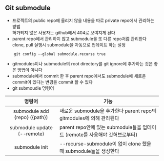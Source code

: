 ## Git submodule
- 프로젝트의 public repo에 올리지 않을 내용을 따로 private repo에서 관리하는 방법   
  허가되지 않은 사용자는 github에서 404로 보여지게 된다   
- parent repo에서 관리하지 않고 submodule을 또 다른 repo처럼 관리한다   
  clone, pull 실행시 submodule을 자동으로 업데이트 하는 설정   
```shell
	git config --global submodule.recurse true
```
- gitmodules이나 submodule의 root directory를 git ignore에 추가하는 것은 좋은 방법이 아니다   
- submodule에서 commit 한 후 parent repo에서도 submodule에 새로운 commit이 있다는 변경을 commit 할 수 있다   
- git submoudle 명령어   

|              명령어              | 기능                                                      |
| :---------------------------: | ------------------------------------------------------- |
| submodule add {repo} ({path}) | 새로운 submodule을 추가한다 parent repo의 gitmodules에 의해 관리된다    |
|  submodule update (--remote)  | parent repo안에 있는 submodule들을 업데이트 (remote를 사용해야 깃허브로부터) |
|        submodule init         | --recurse-submodule이 없이 clone 했을 때 submodule들을 생성한다     |

